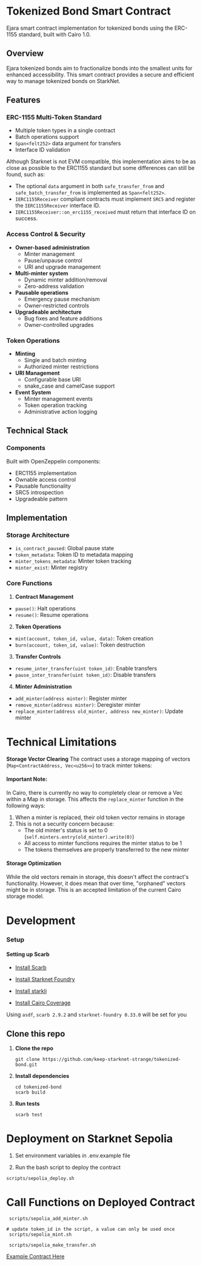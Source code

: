 # Tokenized Bond Smart Contract

Ejara smart contract implementation for tokenized bonds using the ERC-1155 standard, built with Cairo 1.0.

## Overview

Ejara tokenized bonds aim to fractionalize bonds into the smallest units for enhanced accessibility. This smart contract provides a secure and efficient way to manage tokenized bonds on StarkNet.

## Features

### ERC-1155 Multi-Token Standard
- Multiple token types in a single contract
- Batch operations support
- `Span<felt252>` data argument for transfers
- Interface ID validation

Although Starknet is not EVM compatible, this implementation aims to be as close as possible to the ERC1155 standard but some differences can still be found, such as:
- The optional `data` argument in both `safe_transfer_from` and `safe_batch_transfer_from` is implemented as `Span<felt252>`.
- `IERC1155Receiver` compliant contracts must implement `SRC5` and register the `IERC1155Receiver` interface ID.
- `IERC1155Receiver::on_erc1155_received` must return that interface ID on success.

### Access Control & Security
- **Owner-based administration**
  - Minter management
  - Pause/unpause control
  - URI and upgrade management
- **Multi-minter system**
  - Dynamic minter addition/removal
  - Zero-address validation
- **Pausable operations**
  - Emergency pause mechanism
  - Owner-restricted controls
- **Upgradeable architecture**
  - Bug fixes and feature additions
  - Owner-controlled upgrades

### Token Operations
- **Minting**
  - Single and batch minting
  - Authorized minter restrictions
- **URI Management**
  - Configurable base URI
  - snake_case and camelCase support
- **Event System**
  - Minter management events
  - Token operation tracking
  - Administrative action logging

## Technical Stack

### Components
Built with OpenZeppelin components:
- ERC1155 implementation
- Ownable access control
- Pausable functionality
- SRC5 introspection
- Upgradeable pattern

## Implementation

### Storage Architecture
- `is_contract_paused`: Global pause state
- `token_metadata`: Token ID to metadata mapping
- `minter_tokens_metadata`: Minter token tracking
- `minter_exist`: Minter registry

### Core Functions

1. **Contract Management**
- `pause()`: Halt operations
- `resume()`: Resume operations

2. **Token Operations**
- `mint(account, token_id, value, data)`: Token creation
- `burn(account, token_id, value)`: Token destruction

3. **Transfer Controls**
- `resume_inter_transfer(uint token_id)`: Enable transfers
- `pause_inter_transfer(uint token_id)`: Disable transfers

4. **Minter Administration**
- `add_minter(address minter)`: Register minter
- `remove_minter(address minter)`: Deregister minter
- `replace_minter(address old_minter, address new_minter)`: Update minter

# Technical Limitations
**Storage Vector Clearing**
The contract uses a storage mapping of vectors (`Map<ContractAddress, Vec<u256>>`) to track minter tokens:

#### Important Note:
In Cairo, there is currently no way to completely clear or remove a Vec within a Map in storage. This affects the `replace_minter` function in the following ways:
  1. When a minter is replaced, their old token vector remains in storage
  2. This is not a security concern because:
      - The old minter's status is set to 0 (`self.minters.entry(old_minter).write(0)`)
      - All access to minter functions requires the minter status to be 1
      - The tokens themselves are properly transferred to the new minter

#### Storage Optimization
While the old vectors remain in storage, this doesn't affect the contract's functionality. However, it does mean that over time, "orphaned" vectors might be in storage. This is an accepted limitation of the current Cairo storage model.

# Development

### Setup

#### Setting up Scarb
 - [Install Scarb](https://docs.swmansion.com/scarb/download)

 - [Install Starknet Foundry](https://github.com/foundry-rs/starknet-foundry)

 - [Install starkli](https://github.com/xJonathanLEI/starkli)

 - [Install Cairo Coverage](https://github.com/software-mansion/cairo-coverage)

 Using `asdf`, `scarb 2.9.2` and `starknet-foundry 0.33.0`  will be set for you

## Clone this repo
1. **Clone the repo**
    ```
    git clone https://github.com/keep-starknet-strange/tokenized-bond.git
    ```
2. **Install dependencies**
    ```
    cd tokenized-bond
    scarb build
    ```
3. **Run tests**
    ```
    scarb test
    ```

# Deployment on Starknet Sepolia

1. Set environment variables in .env.example file

2. Run the bash script to deploy the contract
```
scripts/sepolia_deploy.sh
```

# Call Functions on Deployed Contract

```
 scripts/sepolia_add_minter.sh  
```
```
# update token_id in the script, a value can only be used once
 scripts/sepolia_mint.sh
 ```

```
 scripts/sepolia_make_transfer.sh
```
 [Example Contract Here](https://sepolia.starkscan.co/contract/0x06fe30af6948d662dffb58d0ba31b877721e346127cb6253b69cf7ec45aa4df5)
